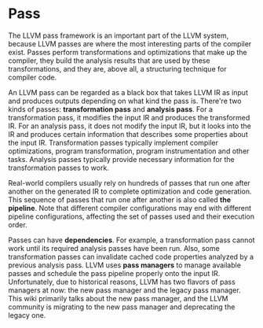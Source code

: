 # Pass

The LLVM pass framework is an important part of the LLVM system, because LLVM passes are where the most interesting parts of the compiler exist. Passes perform transformations and optimizations that make up the compiler, they build the analysis results that are used by these transformations, and they are, above all, a structuring technique for compiler code.

An LLVM pass can be regarded as a black box that takes LLVM IR as input and produces outputs depending on what kind the pass is. There're two kinds of passes: **transformation pass** and **analysis pass**. For a transformation pass, it modifies the input IR and produces the transformed IR. For an analysis pass, it does not modify the input IR, but it looks into the IR and produces certain information that describes some properties about the input IR. Transformation passes typically implement compiler optimizations, program transformation, program instrumentation and other tasks. Analysis passes typically provide necessary information for the transformation passes to work.

Real-world compilers usually rely on hundreds of passes that run one after another on the generated IR to complete optimization and code generation. This sequence of passes that run one after another is also called **the pipeline**. Note that different compiler configurations may end with different pipeline configurations, affecting the set of passes used and their execution order.

Passes can have **dependencies**. For example, a transformation pass cannot work until its required analysis passes have been run. Also, some transformation passes can invalidate cached code properties analyzed by a previous analysis pass. LLVM uses **pass managers** to manage available passes and schedule the pass pipeline properly onto the input IR. Unfortunately, due to historical reasons, LLVM has two flavors of pass managers at now: the new pass manager and the legacy pass manager. This wiki primarily talks about the new pass manager, and the LLVM community is migrating to the new pass manager and deprecating the legacy one.
